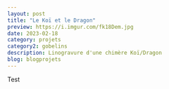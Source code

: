```yaml
---
layout: post
title: "Le Koï et le Dragon"
preview: https://i.imgur.com/fk18Dem.jpg
date: 2023-02-18
category: projets 
category2: gobelins
description: Linogravure d'une chimère Koï/Dragon
blog: blogprojets
---
```


Test
